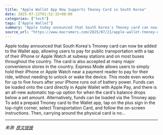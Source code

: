 ```yaml
---
title: "Apple Wallet App Now Supports Tmoney Card in South Korea"
date: 2025-07-22T01:52:15+08:00
categories: ["tech"]
tags: ["Apple Wallet"]
summary: "Apple today announced that South Korea's Tmoney card can now be added to the Wallet app, allowing users to pay for public transportation with a tap of their iPhone or Apple Watch at subway stations an"
source_url: "https://www.macrumors.com/2025/07/21/apple-wallet-tmoney-card-south-korea/"
---
```


Apple today announced that South Korea's Tmoney card can now be added to the Wallet app, allowing users to pay for public transportation with a tap of their iPhone or Apple Watch at subway stations and on most buses throughout the country. The card is also accepted at many major convenience stores in the country. Express Mode allows users to simply hold their iPhone or Apple Watch near a payment reader to pay for their ride, without needing to unlock or wake the device. This mode even works for up to five hours after your iPhone runs out of battery power. Funds can be loaded onto the card directly in Apple Wallet with Apple Pay, and there is an all-new automatic top-up option for when the card's balance drops below a set amount. Alternatively, funds can be loaded via the Tmoney app. To add a prepaid Tmoney card to the Wallet app, tap on the plus sign in the top-right corner, select Transportation Card, and follow the on-screen instructions. Then, carrying around the physical card is no...

---

*来源: [原文链接](https://www.macrumors.com/2025/07/21/apple-wallet-tmoney-card-south-korea/)*

